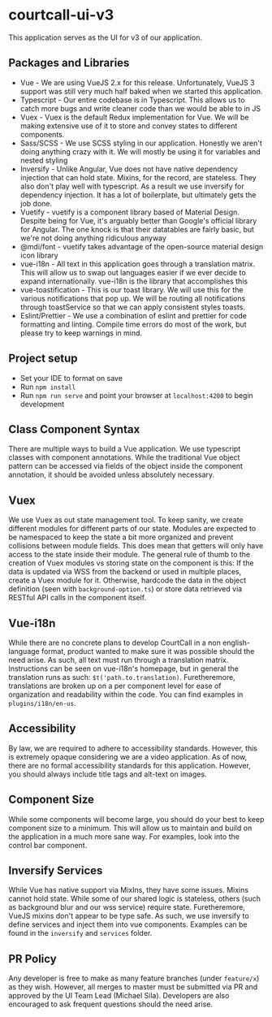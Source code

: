 # courtcall-ui-v3

This application serves as the UI for v3 of our application.

## Packages and Libraries

- Vue - We are using VueJS 2.x for this release. Unfortunately, VueJS 3 support was still very much half baked when we started this application.
- Typescript - Our entire codebase is in Typescript. This allows us to catch more bugs and write cleaner code than we would be able to in JS
- Vuex - Vuex is the default Redux implementation for Vue. We will be making extensive use of it to store and convey states to different components.
- Sass/SCSS - We use SCSS styling in our application. Honestly we aren't doing anything crazy with it. We will mostly be using it for variables and nested styling
- Inversify - Unlike Angular, Vue does not have native dependency injection that can hold state. Mixins, for the record, are stateless. They also don't play well with typescript. As a result we use inversify for dependency injection. It has a lot of boilerplate, but ultimately gets the job done.
- Vuetify - vuetify is a component library based of Material Design. Despite being for Vue, it's arguably better than Google's official library for Angular. The one knock is that their datatables are fairly basic, but we're not doing anything ridiculous anyway
- @mdi/font - vuetify takes advantage of the open-source material design icon library
- vue-i18n - All text in this application goes through a translation matrix. This will allow us to swap out languages easier if we ever decide to expand internationally. vue-i18n is the library that accomplishes this
- vue-toastification - This is our toast library. We will use this for the various notifications that pop up. We will be routing all notifications through toastService so that we can apply consistent styles toasts.
- Eslint/Prettier - We use a combination of eslint and prettier for code formatting and linting. Compile time errors do most of the work, but please try to keep warnings in mind.

## Project setup

- Set your IDE to format on save
- Run `npm install`
- Run `npm run serve` and point your browser at `localhost:4200` to begin development

## Class Component Syntax

There are multiple ways to build a Vue application. We use typescript classes with component annotations. While the traditional Vue object pattern can be accessed via fields of the object inside the component annotation, it should be avoided unless absolutely necessary.

## Vuex

We use Vuex as out state management tool. To keep sanity, we create different modules for different parts of our state. Modules are expected to be namespaced to keep the state a bit more organized and prevent collisions between module fields. This does mean that getters will only have access to the state inside their module. The general rule of thumb to the creation of Vuex modules vs storing state on the component is this: If the data is updated via WSS from the backend or used in multiple places, create a Vuex module for it. Otherwise, hardcode the data in the object definition (seen with `background-option.ts`) or store data retrieved via RESTful API calls in the component itself.

## Vue-i18n

While there are no concrete plans to develop CourtCall in a non english-language format, product wanted to make sure it was possible should the need arise. As such, all text must run through a translation matrix. Instructions can be seen on vue-i18n's homepage, but in general the translation runs as such: `$t('path.to.translation)`. Furetheremore, translations are broken up on a per component level for ease of organization and readability within the code. You can find examples in `plugins/i18n/en-us`.

## Accessibility

By law, we are required to adhere to accessibility standards. However, this is extremely opaque considering we are a video application. As of now, there are no formal accessibility standards for this application. However, you should always include title tags and alt-text on images.

## Component Size

While some components will become large, you should do your best to keep component size to a minimum. This will allow us to maintain and build on the application in a much more sane way. For examples, look into the control bar component.

## Inversify Services

While Vue has native support via MixIns, they have some issues. Mixins cannot hold state. While some of our shared logic is stateless, others (such as background blur and our wss service) require state. Furetheremore, VueJS mixins don't appear to be type safe. As such, we use inversify to define services and inject them into vue components. Examples can be found in the `inversify` and `services` folder.

## PR Policy

Any developer is free to make as many feature branches (under `feature/x`) as they wish. However, all merges to master must be submitted via PR and approved by the UI Team Lead (Michael Sila). Developers are also encouraged to ask frequent questions should the need arise.
